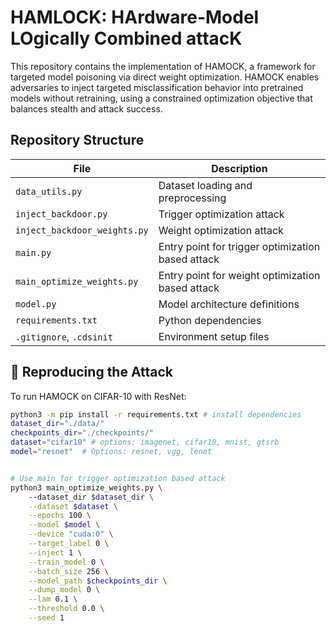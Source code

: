 # HAMLOCK: HArdware-Model LOgically Combined attacK

This repository contains the implementation of HAMOCK, a framework for targeted model poisoning via direct weight optimization. HAMOCK enables adversaries to inject targeted misclassification behavior into pretrained models without retraining, using a constrained optimization objective that balances stealth and attack success.


## Repository Structure

| File                          | Description |
|-------------------------------|-------------|
| `data_utils.py`               | Dataset loading and preprocessing |
| `inject_backdoor.py`          | Trigger optimization attack |
| `inject_backdoor_weights.py`  | Weight optimization attack |
| `main.py`                     | Entry point for trigger optimization based attack |
| `main_optimize_weights.py`    | Entry point for weight optimization based attack |
| `model.py`                    | Model architecture definitions |
| `requirements.txt`            | Python dependencies |
| `.gitignore`, `.cdsinit`      | Environment setup files |


## 🧪 Reproducing the Attack

To run HAMOCK on CIFAR-10 with ResNet:

```bash
python3 -m pip install -r requirements.txt # install dependencies
dataset_dir="./data/"
checkpoints_dir="./checkpoints/"
dataset="cifar10" # options: imagenet, cifar10, mnist, gtsrb
model="resnet"  # Options: resnet, vgg, lenet


# Use main for trigger optimization based attack
python3 main_optimize_weights.py \ 
    --dataset_dir $dataset_dir \
    --dataset $dataset \
    --epochs 100 \
    --model $model \
    --device "cuda:0" \
    --target_label 0 \
    --inject 1 \
    --train_model 0 \
    --batch_size 256 \
    --model_path $checkpoints_dir \
    --dump_model 0 \
    --lam 0.1 \
    --threshold 0.0 \
    --seed 1
```